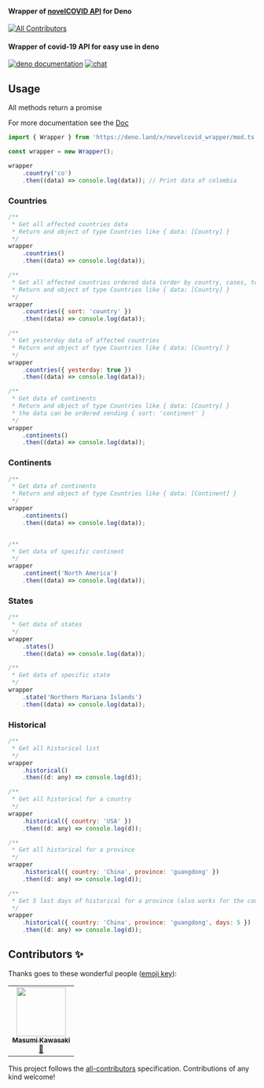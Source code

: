 #### Wrapper of [novelCOVID API](https://disease.sh) for Deno
<!-- ALL-CONTRIBUTORS-BADGE:START - Do not remove or modify this section -->
[![All Contributors](https://img.shields.io/badge/all_contributors-1-orange.svg?style=flat-square)](#contributors-)
<!-- ALL-CONTRIBUTORS-BADGE:END -->

#### Wrapper of covid-19 API for easy use in deno

[![deno documentation](https://img.shields.io/badge/deno-documentation-tomato?style=flat)](https://doc.deno.land/https/deno.land/x/novelcovid_wrapper/mod.ts)
[![chat](https://img.shields.io/badge/chat-discord-tomato)](https://discord.gg/CCFbnrP)


## Usage

All methods return a promise



For more documentation see the [Doc](https://doc.deno.land/https/deno.land/x/novelcovid_wrapper/mod.ts)



```javascript
import { Wrapper } from 'https://deno.land/x/novelcovid_wrapper/mod.ts';

const wrapper = new Wrapper();

wrapper
    .country('co')
    .then((data) => console.log(data)); // Print data of colombia
```



### Countries

```javascript
/**
 * Get all affected countries data
 * Return and object of type Countries like { data: [Country] }
 */
wrapper
    .countries()
    .then((data) => console.log(data));

/**
 * Get all affected countries ordered data (order by country, cases, todayCases, deaths, todayDeaths, ...)
 * Return and object of type Countries like { data: [Country] }
 */
wrapper
    .countries({ sort: 'country' })
    .then((data) => console.log(data));

/**
 * Get yesterday data of affected countries
 * Return and object of type Countries like { data: [Country] }
 */
wrapper
    .countries({ yesterday: true })
    .then((data) => console.log(data));

/**
 * Get data of continents
 * Return and object of type Countries like { data: [Country] }
 * the data can be ordered sending { sort: 'continent' }
 */
wrapper
    .continents()
    .then((data) => console.log(data));
```



### Continents

```javascript
/**
 * Get data of continents
 * Return and object of type Countries like { data: [Continent] }
 */
wrapper
    .continents()
    .then((data) => console.log(data));


/**
 * Get data of specific continent
 */
wrapper
    .continent('North America')
    .then((data) => console.log(data));
```

### States

```javascript
/**
 * Get data of states
 */
wrapper
    .states()
    .then((data) => console.log(data));

/**
 * Get data of specific state
 */
wrapper
    .state('Northern Mariana Islands')
    .then((data) => console.log(data));
```

### Historical

```javascript
/**
 * Get all historical list
 */
wrapper
    .historical()
    .then((d: any) => console.log(d));

/**
 * Get all historical for a country
 */
wrapper
    .historical({ country: 'USA' })
    .then((d: any) => console.log(d));

/**
 * Get all historical for a province
 */
wrapper
    .historical({ country: 'China', province: 'guangdong' })
    .then((d: any) => console.log(d));

/**
 * Get 5 last days of historical for a province (also works for the country history)
 */
wrapper
    .historical({ country: 'China', province: 'guangdong', days: 5 })
    .then((d: any) => console.log(d));
```

## Contributors ✨

Thanks goes to these wonderful people ([emoji key](https://allcontributors.org/docs/en/emoji-key)):

<!-- ALL-CONTRIBUTORS-LIST:START - Do not remove or modify this section -->
<!-- prettier-ignore-start -->
<!-- markdownlint-disable -->
<table>
  <tr>
    <td align="center"><a href="https://medium.com/@geeknees"><img src="https://avatars3.githubusercontent.com/u/701242?v=4" width="100px;" alt=""/><br /><sub><b>Masumi Kawasaki</b></sub></a><br /><a href="https://github.com/Joralmo/deno-wrapper-novelcovid/commits?author=geeknees" title="Documentation">📖</a></td>
  </tr>
</table>

<!-- markdownlint-enable -->
<!-- prettier-ignore-end -->
<!-- ALL-CONTRIBUTORS-LIST:END -->

This project follows the [all-contributors](https://github.com/all-contributors/all-contributors) specification. Contributions of any kind welcome!